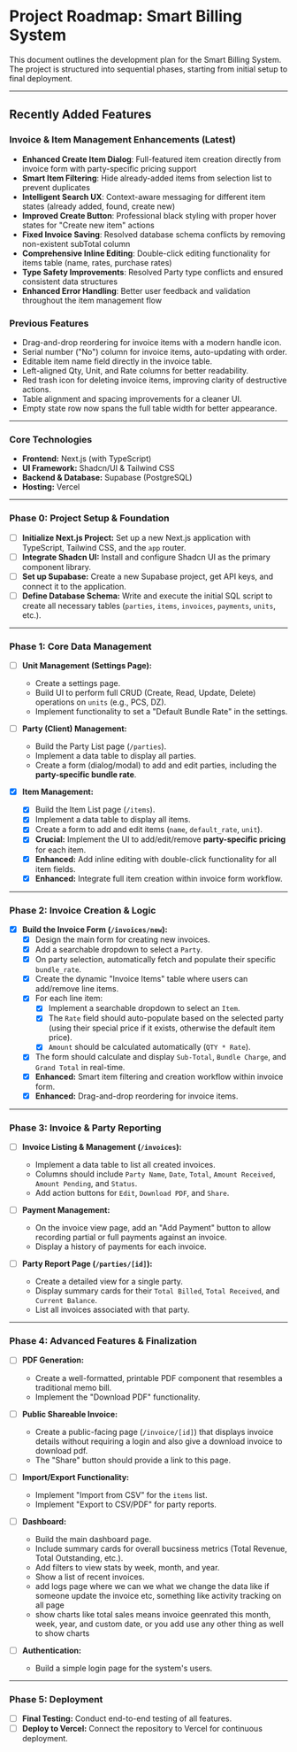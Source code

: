 # Project Roadmap: Smart Billing System

This document outlines the development plan for the Smart Billing System. The project is structured into sequential phases, starting from initial setup to final deployment.

---

## Recently Added Features

### Invoice & Item Management Enhancements (Latest)
- **Enhanced Create Item Dialog**: Full-featured item creation directly from invoice form with party-specific pricing support
- **Smart Item Filtering**: Hide already-added items from selection list to prevent duplicates
- **Intelligent Search UX**: Context-aware messaging for different item states (already added, found, create new)
- **Improved Create Button**: Professional black styling with proper hover states for "Create new item" actions
- **Fixed Invoice Saving**: Resolved database schema conflicts by removing non-existent subTotal column
- **Comprehensive Inline Editing**: Double-click editing functionality for items table (name, rates, purchase rates)
- **Type Safety Improvements**: Resolved Party type conflicts and ensured consistent data structures
- **Enhanced Error Handling**: Better user feedback and validation throughout the item management flow

### Previous Features
- Drag-and-drop reordering for invoice items with a modern handle icon.
- Serial number ("No") column for invoice items, auto-updating with order.
- Editable item name field directly in the invoice table.
- Left-aligned Qty, Unit, and Rate columns for better readability.
- Red trash icon for deleting invoice items, improving clarity of destructive actions.
- Table alignment and spacing improvements for a cleaner UI.
- Empty state row now spans the full table width for better appearance.

---

### **Core Technologies**

*   **Frontend:** Next.js (with TypeScript)
*   **UI Framework:** Shadcn/UI & Tailwind CSS
*   **Backend & Database:** Supabase (PostgreSQL)
*   **Hosting:** Vercel

---

### **Phase 0: Project Setup & Foundation**

- [ ] **Initialize Next.js Project:** Set up a new Next.js application with TypeScript, Tailwind CSS, and the `app` router.
- [ ] **Integrate Shadcn UI:** Install and configure Shadcn UI as the primary component library.
- [ ] **Set up Supabase:** Create a new Supabase project, get API keys, and connect it to the application.
- [ ] **Define Database Schema:** Write and execute the initial SQL script to create all necessary tables (`parties`, `items`, `invoices`, `payments`, `units`, etc.).

---

### **Phase 1: Core Data Management**

- [ ] **Unit Management (Settings Page):**
    - Create a settings page.
    - Build UI to perform full CRUD (Create, Read, Update, Delete) operations on `units` (e.g., PCS, DZ).
    - Implement functionality to set a "Default Bundle Rate" in the settings.

- [ ] **Party (Client) Management:**
    - Build the Party List page (`/parties`).
    - Implement a data table to display all parties.
    - Create a form (dialog/modal) to add and edit parties, including the **party-specific bundle rate**.

- [x] **Item Management:**
    - [x] Build the Item List page (`/items`).
    - [x] Implement a data table to display all items.
    - [x] Create a form to add and edit items (`name`, `default_rate`, `unit`).
    - [x] **Crucial:** Implement the UI to add/edit/remove **party-specific pricing** for each item.
    - [x] **Enhanced:** Add inline editing with double-click functionality for all item fields.
    - [x] **Enhanced:** Integrate full item creation within invoice form workflow.

---

### **Phase 2: Invoice Creation & Logic**

- [x] **Build the Invoice Form (`/invoices/new`):**
    - [x] Design the main form for creating new invoices.
    - [x] Add a searchable dropdown to select a `Party`.
    - [x] On party selection, automatically fetch and populate their specific `bundle_rate`.
    - [x] Create the dynamic "Invoice Items" table where users can add/remove line items.
    - [x] For each line item:
        - [x] Implement a searchable dropdown to select an `Item`.
        - [x] The `Rate` field should auto-populate based on the selected party (using their special price if it exists, otherwise the default item price).
        - [x] `Amount` should be calculated automatically (`QTY * Rate`).
    - [x] The form should calculate and display `Sub-Total`, `Bundle Charge`, and `Grand Total` in real-time.
    - [x] **Enhanced:** Smart item filtering and creation workflow within invoice form.
    - [x] **Enhanced:** Drag-and-drop reordering for invoice items.

---

### **Phase 3: Invoice & Party Reporting**

- [ ] **Invoice Listing & Management (`/invoices`):**
    - Implement a data table to list all created invoices.
    - Columns should include `Party Name`, `Date`, `Total`, `Amount Received`, `Amount Pending`, and `Status`.
    - Add action buttons for `Edit`, `Download PDF`, and `Share`.

- [ ] **Payment Management:**
    - On the invoice view page, add an "Add Payment" button to allow recording partial or full payments against an invoice.
    - Display a history of payments for each invoice.

- [ ] **Party Report Page (`/parties/[id]`):**
    - Create a detailed view for a single party.
    - Display summary cards for their `Total Billed`, `Total Received`, and `Current Balance`.
    - List all invoices associated with that party.

---

### **Phase 4: Advanced Features & Finalization**

- [ ] **PDF Generation:**
    - Create a well-formatted, printable PDF component that resembles a traditional memo bill.
    - Implement the "Download PDF" functionality.

- [ ] **Public Shareable Invoice:**
    - Create a public-facing page (`/invoice/[id]`) that displays invoice details without requiring a login and also give a download invoice to download pdf.
    - The "Share" button should provide a link to this page.

- [ ] **Import/Export Functionality:**
    - Implement "Import from CSV" for the `items` list.
    - Implement "Export to CSV/PDF" for party reports.

- [ ] **Dashboard:**
    - Build the main dashboard page.
    - Include summary cards for overall bucsiness metrics (Total Revenue, Total Outstanding, etc.).
    - Add filters to view stats by week, month, and year.
    - Show a list of recent invoices.
    - add logs page where we can we what we change the data like if someone update the invoice etc, something like activity tracking on all page
    - show charts like total sales means invoice geenrated this month, week, year, and custom date, or you add use any other thing as well to show charts


- [ ] **Authentication:**
    - Build a simple login page for the system's users.

---

### **Phase 5: Deployment**

- [ ] **Final Testing:** Conduct end-to-end testing of all features.
- [ ] **Deploy to Vercel:** Connect the repository to Vercel for continuous deployment. 
